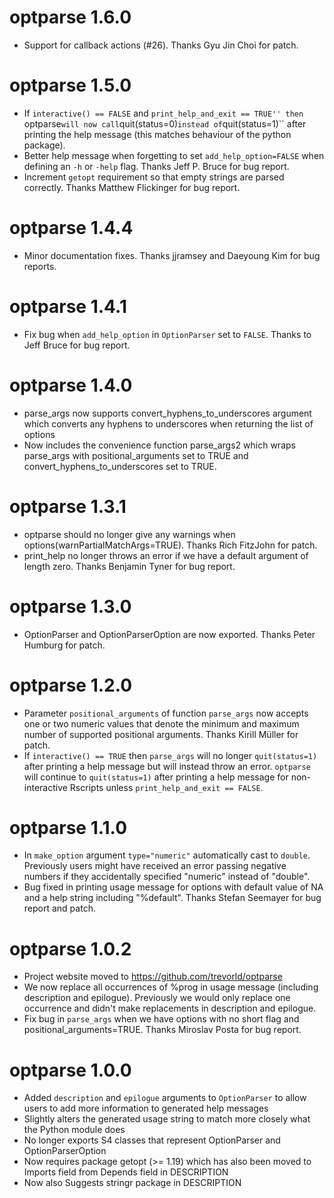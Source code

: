 optparse 1.6.0
==============

* Support for callback actions (#26).  Thanks Gyu Jin Choi for patch.

optparse 1.5.0
==============

* If ``interactive() == FALSE`` and ``print_help_and_exit == TRUE'' then
  ``optparse`` will now call ``quit(status=0)`` instead of ``quit(status=1)`` after
  printing the help message (this matches behaviour of the python package).
* Better help message when forgetting to set ``add_help_option=FALSE`` when
  defining an ``-h`` or ``-help`` flag.  Thanks Jeff P. Bruce for bug report.
* Increment ``getopt`` requirement so that empty strings are parsed correctly.
  Thanks Matthew Flickinger for bug report.

optparse 1.4.4
==============

* Minor documentation fixes.  Thanks jjramsey and Daeyoung Kim for bug reports.

optparse 1.4.1
==============

* Fix bug when ``add_help_option`` in ``OptionParser`` set to ``FALSE``.  Thanks to Jeff Bruce for bug report.

optparse 1.4.0
==============

* parse_args now supports convert_hyphens_to_underscores argument which converts any hyphens to underscores 
  when returning the list of options
* Now includes the convenience function parse_args2 which wraps parse_args with positional_arguments set to TRUE
  and convert_hyphens_to_underscores set to TRUE.

optparse 1.3.1
==============

* optparse should no longer give any warnings when options(warnPartialMatchArgs=TRUE).  Thanks Rich FitzJohn for patch.
* print_help no longer throws an error if we have a default argument of length zero.  Thanks Benjamin Tyner for bug report.

optparse 1.3.0
==============

* OptionParser and OptionParserOption are now exported.  Thanks Peter Humburg for patch.

optparse 1.2.0
==============

* Parameter ``positional_arguments`` of function ``parse_args`` now accepts one
  or two numeric values that denote the minimum and maximum number of supported
  positional arguments.
  Thanks Kirill Müller for patch.
* If ``interactive() == TRUE`` then ``parse_args`` will no longer ``quit(status=1)`` 
  after printing a help message but will instead throw an error.
  ``optparse`` will continue to ``quit(status=1)`` after printing a help message
  for non-interactive Rscripts unless ``print_help_and_exit == FALSE``.

optparse 1.1.0
==============

* In ``make_option`` argument ``type="numeric"`` automatically cast to ``double``.
  Previously users might have received an error passing negative numbers if they
  accidentally specified "numeric" instead of "double".
* Bug fixed in printing usage message for options with default value of NA 
  and a help string including "%default".
  Thanks Stefan Seemayer for bug report and patch.

optparse 1.0.2
==============

* Project website moved to https://github.com/trevorld/optparse
* We now replace all occurrences of %prog in usage message (including description and epilogue).
  Previously we would only replace one occurrence and didn't make replacements in description and epilogue.
* Fix bug in ``parse_args`` when we have options with no short flag and positional_arguments=TRUE.
  Thanks Miroslav Posta for bug report.

optparse 1.0.0
==============

* Added `description` and `epilogue` arguments to `OptionParser` to allow
  users to add more information to generated help messages
* Slightly alters the generated usage string 
  to match more closely what the Python module does
* No longer exports S4 classes that represent OptionParser and OptionParserOption
* Now requires package getopt (>= 1.19) which has also been moved to 
  Imports field from Depends field in DESCRIPTION
* Now also Suggests stringr package in DESCRIPTION
